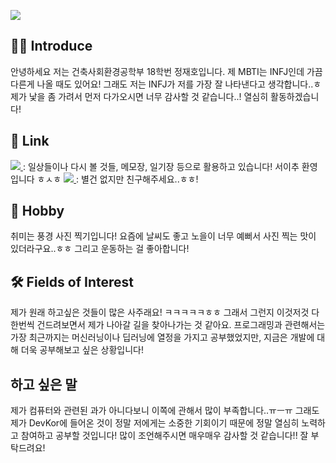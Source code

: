 <p>
  <img src="https://capsule-render.vercel.app/api?type=waving&amp;height=250&amp;text=Hello World!&amp;fontAlign=60&amp;color=gradient" style="max-width: 100%;">
</p>

## 🙋‍♂️ Introduce
 안녕하세요 저는 건축사회환경공학부 18학번 정재호입니다. 제 MBTI는 INFJ인데 가끔 다른게 나올 때도 있어요! 그래도 저는 INFJ가 저를 가장 잘 나타낸다고 생각합니다..ㅎ 제가 낯을 좀 가려서 먼저 다가오시면 너무 감사할 것 같습니다..! 열심히 활동하겠습니다!

## 🧾 Link
<a href="https://blog.naver.com/brian7479" target="_blank">
    <img src="https://img.shields.io/badge/NAVER Blog-03C75A?style=flat&logo=naver&logoColor=ffffff"/>
</a> : 일상들이나 다시 볼 것들, 메모장, 일기장 등으로 활용하고 있습니다! 서이추 환영입니다 ㅎㅅㅎ
<a href="https://www.instagram.com/jaeho_814/" target="_blank">
    <img src="https://img.shields.io/badge/Instagram-e4405f?style=flat&logo=Instagram&logoColor=ffffff"/>
</a> : 별건 없지만 친구해주세요..ㅎㅎ!

## 🎲 Hobby
 취미는 풍경 사진 찍기입니다! 요즘에 날씨도 좋고 노을이 너무 예뻐서 사진 찍는 맛이 있더라구요..ㅎㅎ 그리고 운동하는 걸 좋아합니다!

## 🛠 Fields of Interest
 제가 원래 하고싶은 것들이 많은 사주래요! ㅋㅋㅋㅋㅋㅎㅎ 그래서 그런지 이것저것 다 한번씩 건드려보면서 제가 나아갈 길을 찾아나가는 것 같아요. 프로그래밍과 관련해서는 가장 최근까지는 머신러닝이나 딥러닝에 열정을 가지고 공부했었지만, 지금은 개발에 대해 더욱 공부해보고 싶은 상황입니다!

## 하고 싶은 말
 제가 컴퓨터와 관련된 과가 아니다보니 이쪽에 관해서 많이 부족합니다..ㅠㅡㅠ 그래도 제가 DevKor에 들어온 것이 정말 저에게는 소중한 기회이기 때문에 정말 열심히 노력하고 참여하고 공부할 것입니다! 많이 조언해주시면 매우매우 감사할 것 같습니다!! 잘 부탁드려요!

